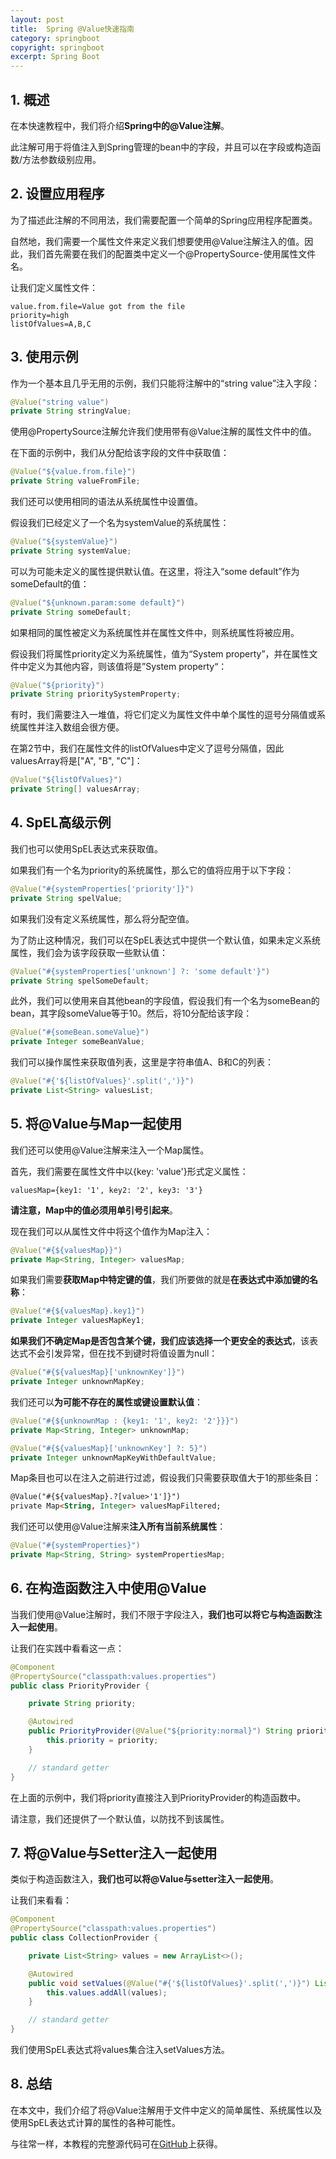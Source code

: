 ```yaml
---
layout: post
title:  Spring @Value快速指南
category: springboot
copyright: springboot
excerpt: Spring Boot
---
```


## 1. 概述

在本快速教程中，我们将介绍**Spring中的@Value注解**。

此注解可用于将值注入到Spring管理的bean中的字段，并且可以在字段或构造函数/方法参数级别应用。

## 2. 设置应用程序

为了描述此注解的不同用法，我们需要配置一个简单的Spring应用程序配置类。

自然地，我们需要一个属性文件来定义我们想要使用@Value注解注入的值。因此，我们首先需要在我们的配置类中定义一个@PropertySource-使用属性文件名。

让我们定义属性文件：

```properties
value.from.file=Value got from the file
priority=high
listOfValues=A,B,C
```

## 3. 使用示例

作为一个基本且几乎无用的示例，我们只能将注解中的“string value”注入字段：

```java
@Value("string value")
private String stringValue;
```

使用@PropertySource注解允许我们使用带有@Value注解的属性文件中的值。

在下面的示例中，我们从分配给该字段的文件中获取值：

```java
@Value("${value.from.file}")
private String valueFromFile;
```

我们还可以使用相同的语法从系统属性中设置值。

假设我们已经定义了一个名为systemValue的系统属性：

```java
@Value("${systemValue}")
private String systemValue;
```

可以为可能未定义的属性提供默认值。在这里，将注入“some default”作为someDefault的值：

```java
@Value("${unknown.param:some default}")
private String someDefault;
```

如果相同的属性被定义为系统属性并在属性文件中，则系统属性将被应用。

假设我们将属性priority定义为系统属性，值为“System property”，并在属性文件中定义为其他内容，则该值将是”System property“：

```java
@Value("${priority}")
private String prioritySystemProperty;
```

有时，我们需要注入一堆值，将它们定义为属性文件中单个属性的逗号分隔值或系统属性并注入数组会很方便。

在第2节中，我们在属性文件的listOfValues中定义了逗号分隔值，因此valuesArray将是["A", "B", "C"]：

```java
@Value("${listOfValues}")
private String[] valuesArray;
```

## 4. SpEL高级示例

我们也可以使用SpEL表达式来获取值。

如果我们有一个名为priority的系统属性，那么它的值将应用于以下字段：

```java
@Value("#{systemProperties['priority']}")
private String spelValue;
```

如果我们没有定义系统属性，那么将分配空值。

为了防止这种情况，我们可以在SpEL表达式中提供一个默认值，如果未定义系统属性，我们会为该字段获取一些默认值：

```java
@Value("#{systemProperties['unknown'] ?: 'some default'}")
private String spelSomeDefault;
```

此外，我们可以使用来自其他bean的字段值，假设我们有一个名为someBean的bean，其字段someValue等于10。然后，将10分配给该字段：

```java
@Value("#{someBean.someValue}")
private Integer someBeanValue;
```

我们可以操作属性来获取值列表，这里是字符串值A、B和C的列表：

```java
@Value("#{'${listOfValues}'.split(',')}")
private List<String> valuesList;
```

## 5. 将@Value与Map一起使用

我们还可以使用@Value注解来注入一个Map属性。

首先，我们需要在属性文件中以{key: 'value'}形式定义属性：

```properties
valuesMap={key1: '1', key2: '2', key3: '3'}
```

**请注意，Map中的值必须用单引号引起来**。

现在我们可以从属性文件中将这个值作为Map注入：

```java
@Value("#{${valuesMap}}")
private Map<String, Integer> valuesMap;
```

如果我们需要**获取Map中特定键的值**，我们所要做的就是**在表达式中添加键的名称**：

```java
@Value("#{${valuesMap}.key1}")
private Integer valuesMapKey1;
```

**如果我们不确定Map是否包含某个键，我们应该选择一个更安全的表达式**，该表达式不会引发异常，但在找不到键时将值设置为null：

```java
@Value("#{${valuesMap}['unknownKey']}")
private Integer unknownMapKey;
```

我们还可以**为可能不存在的属性或键设置默认值**：

```java
@Value("#{${unknownMap : {key1: '1', key2: '2'}}}")
private Map<String, Integer> unknownMap;

@Value("#{${valuesMap}['unknownKey'] ?: 5}")
private Integer unknownMapKeyWithDefaultValue;
```

Map条目也可以在注入之前进行过滤，假设我们只需要获取值大于1的那些条目：

```html
@Value("#{${valuesMap}.?[value>'1']}")
private Map<String, Integer> valuesMapFiltered;
```

我们还可以使用@Value注解来**注入所有当前系统属性**：

```java
@Value("#{systemProperties}")
private Map<String, String> systemPropertiesMap;
```

## 6. 在构造函数注入中使用@Value

当我们使用@Value注解时，我们不限于字段注入，**我们也可以将它与构造函数注入一起使用**。

让我们在实践中看看这一点：

```java
@Component
@PropertySource("classpath:values.properties")
public class PriorityProvider {

	private String priority;

	@Autowired
	public PriorityProvider(@Value("${priority:normal}") String priority) {
		this.priority = priority;
	}

	// standard getter
}
```

在上面的示例中，我们将priority直接注入到PriorityProvider的构造函数中。

请注意，我们还提供了一个默认值，以防找不到该属性。

## 7. 将@Value与Setter注入一起使用

类似于构造函数注入，**我们也可以将@Value与setter注入一起使用**。

让我们来看看：

```java
@Component
@PropertySource("classpath:values.properties")
public class CollectionProvider {

	private List<String> values = new ArrayList<>();

	@Autowired
	public void setValues(@Value("#{'${listOfValues}'.split(',')}") List<String> values) {
		this.values.addAll(values);
	}

	// standard getter
}
```

我们使用SpEL表达式将values集合注入setValues方法。

## 8. 总结

在本文中，我们介绍了将@Value注解用于文件中定义的简单属性、系统属性以及使用SpEL表达式计算的属性的各种可能性。

与往常一样，本教程的完整源代码可在[GitHub](https://github.com/tuyucheng7/taketoday-tutorial4j/tree/master/spring-boot-modules/spring-boot-properties-2)上获得。